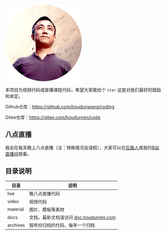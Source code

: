 <img src="assets/xj.png" style="margin:0 auto;"/>

本项目为视频代码或直播课程代码，希望大家能给个 `star` 这是对我们最好的鼓励和肯定。

Github仓库：https://github.com/houdunwang/coding

Gitee仓库：https://gitee.com/houdunren/code

## 八点直播

我会在每天晚上八点直播（注：特殊情况会请假），大家可以在[后盾人](https://www.houdunren.com/)或我的[B站直播间](https://live.bilibili.com/8515468)观看。

## 目录说明

| 目录     | 说明                                 |
| -------- | ------------------------------------ |
| live     | 晚八点直播代码                       |
| video    | 视频代码                             |
| material | 图片、模板等素材                     |
| docs     | 文档，最新文档请访问 [doc.houdunren.com](http://doc.houdunren.com) |
| archives | 按年份归档的代码，每年一个归档       |